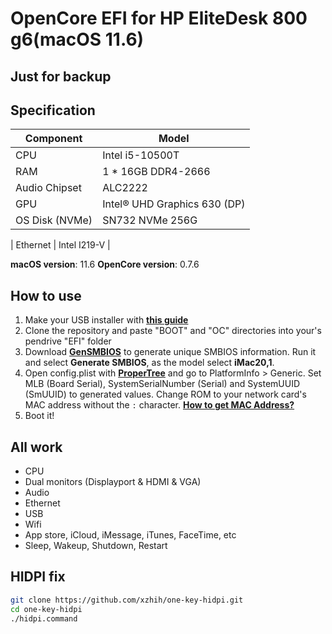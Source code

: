 # OpenCore EFI for HP EliteDesk 800 g6(macOS 11.6)
## Just for backup

## Specification
| **Component** | **Model** |
| ------------- | --------- |
| CPU | Intel i5-10500T |
| RAM | 1 * 16GB DDR4-2666 |
| Audio Chipset | ALC2222 |
| GPU | Intel® UHD Graphics 630 (DP) |
| OS Disk (NVMe) | SN732 NVMe 256G |

| Ethernet | Intel I219-V |

**macOS version**: 11.6
**OpenCore version**: 0.7.6

## How to use

1. Make your USB installer with [**this guide**](https://dortania.github.io/OpenCore-Install-Guide/installer-guide/)
2. Clone the repository and paste "BOOT" and "OC" directories into your's pendrive "EFI" folder
3. Download [**GenSMBIOS**](https://github.com/corpnewt/GenSMBIOS) to generate unique SMBIOS information. Run it and select **Generate SMBIOS**, as the model select **iMac20,1**.
4. Open config.plist with [**ProperTree**](https://github.com/corpnewt/ProperTree) and go to PlatformInfo > Generic. Set MLB (Board Serial), SystemSerialNumber (Serial) and SystemUUID (SmUUID) to generated values. Change ROM to your network card's MAC address without the `:` character. [**How to get MAC Address?**](https://www.wikihow.com/Find-the-MAC-Address-of-Your-Computer)
5. Boot it!

## All work

- CPU
- Dual monitors (Displayport & HDMI & VGA)
- Audio
- Ethernet
- USB
- Wifi
- App store, iCloud, iMessage, iTunes, FaceTime, etc
- Sleep, Wakeup, Shutdown, Restart

## HIDPI fix

```bash
git clone https://github.com/xzhih/one-key-hidpi.git
cd one-key-hidpi
./hidpi.command
```
